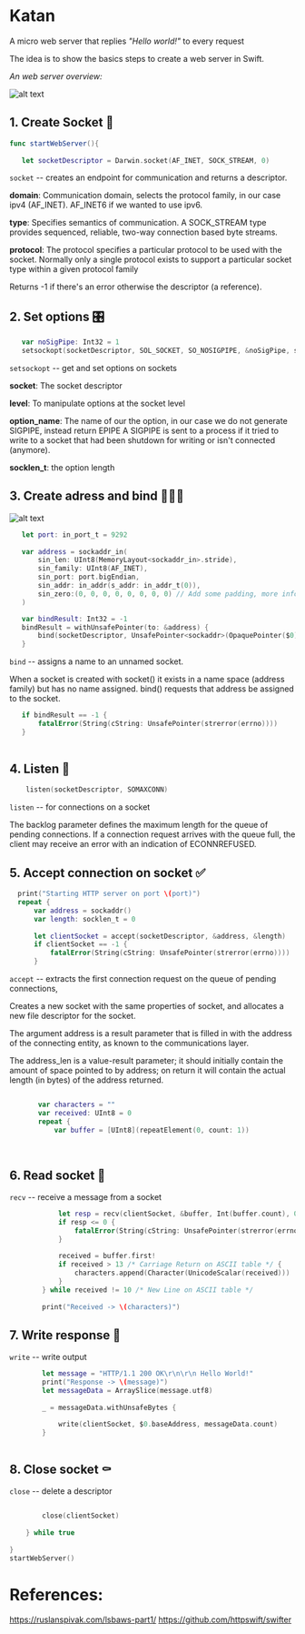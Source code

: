  # Katan
 A micro web server that replies *"Hello world!"* to every request
 
 The idea is to show the basics steps to create a web server in Swift.
 
 *An web server overview:*
 
 ![alt text](cloud+flow_final.png)
 
 
 ## 1. Create Socket 🐣

 ```swift
func startWebServer(){
    
    let socketDescriptor = Darwin.socket(AF_INET, SOCK_STREAM, 0)
```    

 `socket` -- creates an endpoint for communication and returns a descriptor.
 
 **domain**: Communication domain, selects the protocol family, in our case ipv4 (AF_INET). AF_INET6 if we wanted to use ipv6.
 
 **type**: Specifies semantics of communication. A SOCK_STREAM type provides sequenced, reliable, two-way connection based byte streams.
 
 **protocol**: The protocol specifies a particular protocol to be used with the socket.
 Normally only a single protocol exists to support a particular socket type within a given protocol family
 
 Returns -1 if there's an error otherwise the descriptor (a reference).


 ## 2. Set options 🎛

 ```swift  
    var noSigPipe: Int32 = 1
    setsockopt(socketDescriptor, SOL_SOCKET, SO_NOSIGPIPE, &noSigPipe, socklen_t(MemoryLayout<Int32>.size))
```
 `setsockopt` -- get and set options on sockets
 
 **socket**: The socket descriptor
 
 **level**: To manipulate options at the socket level
     
 **option_name**: The name of our the option, in our case we do not generate SIGPIPE, instead return EPIPE
 A SIGPIPE is sent to a process if it tried to write to a socket that had been shutdown for writing or isn't connected (anymore).
 
 **socklen_t**: the option length
 
 ## 3. Create adress and bind 🚪➕🔌
 
 ![alt text](overview.png)
 ```swift
    let port: in_port_t = 9292
    
    var address = sockaddr_in(
        sin_len: UInt8(MemoryLayout<sockaddr_in>.stride),
        sin_family: UInt8(AF_INET),
        sin_port: port.bigEndian,
        sin_addr: in_addr(s_addr: in_addr_t(0)),
        sin_zero:(0, 0, 0, 0, 0, 0, 0, 0) // Add some padding, more info at: http://stackoverflow.com/questions/15608707/why-is-zero-padding-needed-in-sockaddr-in#15609050
    )

    var bindResult: Int32 = -1
    bindResult = withUnsafePointer(to: &address) {
        bind(socketDescriptor, UnsafePointer<sockaddr>(OpaquePointer($0)), socklen_t(MemoryLayout<sockaddr_in>.size))
    }
  ```  
 
`bind` -- assigns a name to an unnamed socket.
 
  When a socket is created with socket() it exists in a name space (address family) but has no name
 assigned. bind() requests that address be assigned to the socket.
 
 ```swift 
    if bindResult == -1 {
        fatalError(String(cString: UnsafePointer(strerror(errno))))
    }
    
```

 ## 4. Listen 📡
```swift
    listen(socketDescriptor, SOMAXCONN)
```
 `listen` -- for connections on a socket
 
 The backlog parameter defines the maximum length for the queue of pending
 connections.  If a connection request arrives with the queue full, the
 client may receive an error with an indication of ECONNREFUSED.
 
 


 ## 5.  Accept connection on socket ✅

  ```swift  
    print("Starting HTTP server on port \(port)")
    repeat {
        var address = sockaddr()
        var length: socklen_t = 0
        
        let clientSocket = accept(socketDescriptor, &address, &length)
        if clientSocket == -1 {
            fatalError(String(cString: UnsafePointer(strerror(errno))))
        }
```
`accept` -- extracts the first connection request on the queue of pending connections,
         
 Creates a new socket with the same properties of
 socket, and allocates a new file descriptor for the socket.
 
 The argument address is a result parameter that is filled in with the
 address of the connecting entity, as known to the communications layer.
 
 The address_len is a value-result
 parameter; it should initially contain the amount of space pointed to by
 address; on return it will contain the actual length (in bytes) of the
 address returned.
 ```swift

        var characters = ""
        var received: UInt8 = 0
        repeat {
            var buffer = [UInt8](repeatElement(0, count: 1))
            
            
```
## 6. Read socket 📖

`recv` -- receive a message from a socket

```swift
            let resp = recv(clientSocket, &buffer, Int(buffer.count), 0)
            if resp <= 0 {
                fatalError(String(cString: UnsafePointer(strerror(errno))))
            }
            
            received = buffer.first!
            if received > 13 /* Carriage Return on ASCII table */ {
                characters.append(Character(UnicodeScalar(received)))
            }
        } while received != 10 /* New Line on ASCII table */
        
        print("Received -> \(characters)")
```
## 7. Write response 📝

`write` -- write output
```swift
        let message = "HTTP/1.1 200 OK\r\n\r\n Hello World!"
        print("Response -> \(message)")
        let messageData = ArraySlice(message.utf8)
        
        _ = messageData.withUnsafeBytes {

            write(clientSocket, $0.baseAddress, messageData.count)
        }
        
```
## 8. Close socket ⚰️

`close` -- delete a descriptor
```swift

        close(clientSocket)
        
    } while true
    
}
startWebServer()
```
# References:
https://ruslanspivak.com/lsbaws-part1/
https://github.com/httpswift/swifter
